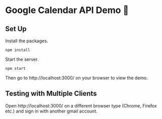 # Google Calendar API Demo 📅
## Set Up
Install the packages.
```
npm install
```

Start the server.
```
npm start
```
Then go to http://localhost:3000/ on your browser to view the demo.

## Testing with Multiple Clients
Open http://localhost:3000/ on a different browser type (Chrome, Firefox etc.) and sign in with another gmail account.
